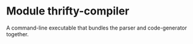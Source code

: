 # Module thrifty-compiler

A command-line executable that bundles the parser and code-generator together.